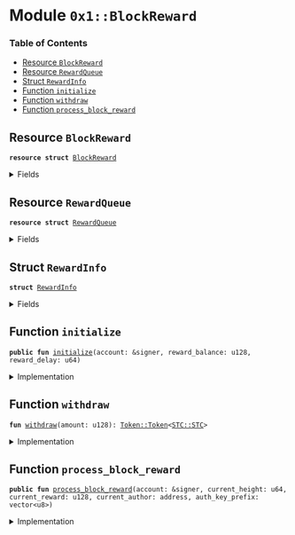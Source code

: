 
<a name="0x1_BlockReward"></a>

# Module `0x1::BlockReward`

### Table of Contents

-  [Resource `BlockReward`](#0x1_BlockReward_BlockReward)
-  [Resource `RewardQueue`](#0x1_BlockReward_RewardQueue)
-  [Struct `RewardInfo`](#0x1_BlockReward_RewardInfo)
-  [Function `initialize`](#0x1_BlockReward_initialize)
-  [Function `withdraw`](#0x1_BlockReward_withdraw)
-  [Function `process_block_reward`](#0x1_BlockReward_process_block_reward)



<a name="0x1_BlockReward_BlockReward"></a>

## Resource `BlockReward`



<pre><code><b>resource</b> <b>struct</b> <a href="#0x1_BlockReward">BlockReward</a>
</code></pre>



<details>
<summary>Fields</summary>


<dl>
<dt>

<code>balance: <a href="Token.md#0x1_Token_Token">Token::Token</a>&lt;<a href="STC.md#0x1_STC_STC">STC::STC</a>&gt;</code>
</dt>
<dd>

</dd>
</dl>


</details>

<a name="0x1_BlockReward_RewardQueue"></a>

## Resource `RewardQueue`



<pre><code><b>resource</b> <b>struct</b> <a href="#0x1_BlockReward_RewardQueue">RewardQueue</a>
</code></pre>



<details>
<summary>Fields</summary>


<dl>
<dt>

<code>reward_height: u64</code>
</dt>
<dd>

</dd>
<dt>

<code>reward_delay: u64</code>
</dt>
<dd>

</dd>
<dt>

<code>infos: vector&lt;<a href="#0x1_BlockReward_RewardInfo">BlockReward::RewardInfo</a>&gt;</code>
</dt>
<dd>

</dd>
</dl>


</details>

<a name="0x1_BlockReward_RewardInfo"></a>

## Struct `RewardInfo`



<pre><code><b>struct</b> <a href="#0x1_BlockReward_RewardInfo">RewardInfo</a>
</code></pre>



<details>
<summary>Fields</summary>


<dl>
<dt>

<code>height: u64</code>
</dt>
<dd>

</dd>
<dt>

<code>reward: u128</code>
</dt>
<dd>

</dd>
<dt>

<code>miner: address</code>
</dt>
<dd>

</dd>
</dl>


</details>

<a name="0x1_BlockReward_initialize"></a>

## Function `initialize`



<pre><code><b>public</b> <b>fun</b> <a href="#0x1_BlockReward_initialize">initialize</a>(account: &signer, reward_balance: u128, reward_delay: u64)
</code></pre>



<details>
<summary>Implementation</summary>


<pre><code><b>public</b> <b>fun</b> <a href="#0x1_BlockReward_initialize">initialize</a>(account: &signer, reward_balance: u128, reward_delay: u64) {
    <b>assert</b>(<a href="Timestamp.md#0x1_Timestamp_is_genesis">Timestamp::is_genesis</a>(), 1);
    <b>assert</b>(<a href="Signer.md#0x1_Signer_address_of">Signer::address_of</a>(account) == <a href="CoreAddresses.md#0x1_CoreAddresses_GENESIS_ACCOUNT">CoreAddresses::GENESIS_ACCOUNT</a>(), 1);
    <b>assert</b>(reward_delay &gt; 0, 4);
    move_to&lt;<a href="#0x1_BlockReward_RewardQueue">RewardQueue</a>&gt;(account, <a href="#0x1_BlockReward_RewardQueue">RewardQueue</a> {
        reward_height: 0,
        reward_delay: reward_delay,
        infos: <a href="Vector.md#0x1_Vector_empty">Vector::empty</a>(),
    });
    <b>let</b> reward_token = <a href="Token.md#0x1_Token_mint">Token::mint</a>&lt;<a href="STC.md#0x1_STC">STC</a>&gt;(account,  reward_balance);
    move_to&lt;<a href="#0x1_BlockReward">BlockReward</a>&gt;(account, <a href="#0x1_BlockReward">BlockReward</a> {
        balance: reward_token,
    });
}
</code></pre>



</details>

<a name="0x1_BlockReward_withdraw"></a>

## Function `withdraw`



<pre><code><b>fun</b> <a href="#0x1_BlockReward_withdraw">withdraw</a>(amount: u128): <a href="Token.md#0x1_Token_Token">Token::Token</a>&lt;<a href="STC.md#0x1_STC_STC">STC::STC</a>&gt;
</code></pre>



<details>
<summary>Implementation</summary>


<pre><code><b>fun</b> <a href="#0x1_BlockReward_withdraw">withdraw</a>(amount: u128): <a href="Token.md#0x1_Token">Token</a>&lt;<a href="STC.md#0x1_STC">STC</a>&gt; <b>acquires</b> <a href="#0x1_BlockReward">BlockReward</a> {
    <b>let</b> block_reward = borrow_global_mut&lt;<a href="#0x1_BlockReward">BlockReward</a>&gt;(<a href="CoreAddresses.md#0x1_CoreAddresses_GENESIS_ACCOUNT">CoreAddresses::GENESIS_ACCOUNT</a>());
    <b>let</b> real_amount = <b>if</b> (<a href="Token.md#0x1_Token_value">Token::value</a>&lt;<a href="STC.md#0x1_STC">STC</a>&gt;(&block_reward.balance) &lt; amount) {
        <a href="Token.md#0x1_Token_value">Token::value</a>&lt;<a href="STC.md#0x1_STC">STC</a>&gt;(&block_reward.balance)
    } <b>else</b> {
        amount
    };
    <a href="Token.md#0x1_Token_withdraw">Token::withdraw</a>&lt;<a href="STC.md#0x1_STC">STC</a>&gt;(&<b>mut</b> block_reward.balance, real_amount)
}
</code></pre>



</details>

<a name="0x1_BlockReward_process_block_reward"></a>

## Function `process_block_reward`



<pre><code><b>public</b> <b>fun</b> <a href="#0x1_BlockReward_process_block_reward">process_block_reward</a>(account: &signer, current_height: u64, current_reward: u128, current_author: address, auth_key_prefix: vector&lt;u8&gt;)
</code></pre>



<details>
<summary>Implementation</summary>


<pre><code><b>public</b> <b>fun</b> <a href="#0x1_BlockReward_process_block_reward">process_block_reward</a>(account: &signer, current_height: u64, current_reward: u128,
    current_author: address, auth_key_prefix: vector&lt;u8&gt;) <b>acquires</b> <a href="#0x1_BlockReward_RewardQueue">RewardQueue</a>, <a href="#0x1_BlockReward">BlockReward</a> {
    <b>assert</b>(<a href="Signer.md#0x1_Signer_address_of">Signer::address_of</a>(account) == <a href="CoreAddresses.md#0x1_CoreAddresses_GENESIS_ACCOUNT">CoreAddresses::GENESIS_ACCOUNT</a>(), 1);

    <b>if</b> (current_height &gt; 0) {
        <b>let</b> rewards = borrow_global_mut&lt;<a href="#0x1_BlockReward_RewardQueue">RewardQueue</a>&gt;(<a href="CoreAddresses.md#0x1_CoreAddresses_GENESIS_ACCOUNT">CoreAddresses::GENESIS_ACCOUNT</a>());
        <b>let</b> len = <a href="Vector.md#0x1_Vector_length">Vector::length</a>(&rewards.infos);
        <b>assert</b>((current_height == (rewards.reward_height + len + 1)), 6002);
        <b>assert</b>(len &lt;= rewards.reward_delay, 6003);

        <b>if</b> (len == rewards.reward_delay) {//pay and remove
            <b>let</b> reward_height = *&rewards.reward_height + 1;
            <b>let</b> first_info = *<a href="Vector.md#0x1_Vector_borrow">Vector::borrow</a>(&rewards.infos, 0);
            <b>assert</b>((reward_height == first_info.height), 6005);

            rewards.reward_height = reward_height;
            <b>if</b> (first_info.reward &gt; 0) {
                <b>assert</b>(<a href="Account.md#0x1_Account_exists_at">Account::exists_at</a>(first_info.miner), 6006);
                <b>let</b> reward = <a href="#0x1_BlockReward_withdraw">Self::withdraw</a>(first_info.reward);
                <a href="Account.md#0x1_Account_deposit">Account::deposit</a>&lt;<a href="STC.md#0x1_STC">STC</a>&gt;(account, first_info.miner, reward);
            };
            <a href="Vector.md#0x1_Vector_remove">Vector::remove</a>(&<b>mut</b> rewards.infos, 0);
        };

        <b>if</b> (!<a href="Account.md#0x1_Account_exists_at">Account::exists_at</a>(current_author)) {
            <b>assert</b>(!<a href="Vector.md#0x1_Vector_is_empty">Vector::is_empty</a>(&auth_key_prefix), 6007);
            <a href="Account.md#0x1_Account_create_account">Account::create_account</a>&lt;<a href="STC.md#0x1_STC">STC</a>&gt;(current_author, auth_key_prefix);
        };
        <b>let</b> current_info = <a href="#0x1_BlockReward_RewardInfo">RewardInfo</a> {
            height: current_height,
            reward: current_reward,
            miner: current_author,
        };
        <a href="Vector.md#0x1_Vector_push_back">Vector::push_back</a>(&<b>mut</b> rewards.infos, current_info);
    };
}
</code></pre>



</details>
